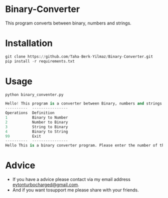 # Binary-Converter
 This program converts between binary, numbers and strings.
 
# Installation
```python
git clone https://github.com/Taha-Berk-Yilmaz/Binary-Converter.git
pip install -r requirements.txt
```
# Usage
```python
python binary_conventer.py

Hello! This program is a converter between Binary, numbers and strings.
----------  ----------------
Operations  Definition
1           Binary to Number
2           Number to Binary
3           String to Binary
4           Binary to String
99          Exit
----------  ----------------
Hello This is a binary converter program. Please enter the number of the operation:
```

# Advice
- If you have a advice please contact via my email address eytonturbocharged@gmail.com.<br>
- And if you want tosupport me please share with your friends.<br>
